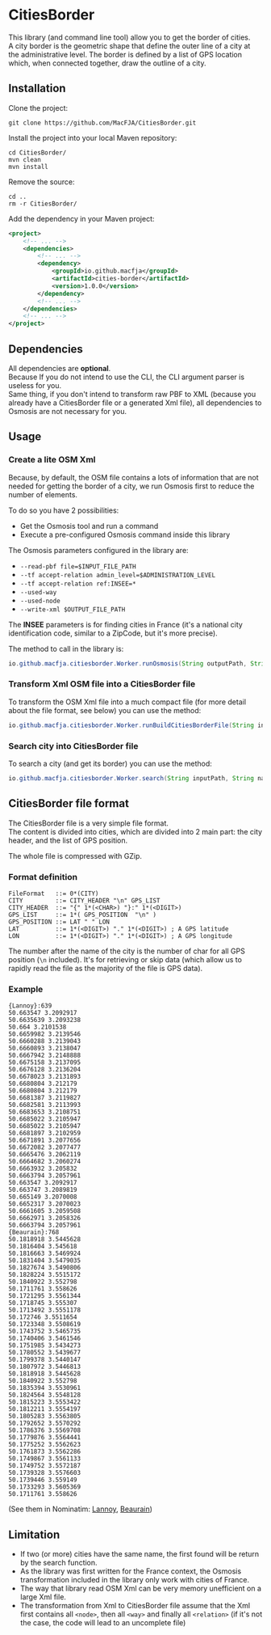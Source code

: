 CitiesBorder
============

This library (and command line tool) allow you to get the border of cities.  
A city border is the geometric shape that define the outer line of a city at the administrative level. The border is defined by a list of GPS location which, when connected together, draw the outline of a city.

Installation
------------

Clone the project:
```
git clone https://github.com/MacFJA/CitiesBorder.git
```
Install the project into your local Maven repository:
```
cd CitiesBorder/
mvn clean
mvn install
```
Remove the source:
```
cd ..
rm -r CitiesBorder/
```
Add the dependency in your Maven project:
```xml
<project>
    <!-- ... -->
    <dependencies>
        <!-- ... -->
        <dependency>
            <groupId>io.github.macfja</groupId>
            <artifactId>cities-border</artifactId>
            <version>1.0.0</version>
        </dependency>
        <!-- ... -->
    </dependencies>
    <!-- ... -->
</project>
```

Dependencies
------------

All dependencies are **optional**.  
Because If you do not intend to use the CLI, the CLI argument parser is useless for you.  
Same thing, if you don't intend to transform raw PBF to XML (because you already have a CitiesBorder file or a generated Xml file), all dependencies to Osmosis are not necessary for you.

Usage
-----

### Create a lite OSM Xml

Because, by default, the OSM file contains a lots of information that are not needed for getting the border of a city, we run Osmosis first to reduce the number of elements.

To do so you have 2 possibilities:

 - Get the Osmosis tool and run a command
 - Execute a pre-configured Osmosis command inside this library

The Osmosis parameters configured in the library are:

 - `--read-pbf file=$INPUT_FILE_PATH`
 - `--tf accept-relation admin_level=$ADMINISTRATION_LEVEL`
 - `--tf accept-relation ref:INSEE=*`
 - `--used-way`
 - `--used-node`
 - `--write-xml $OUTPUT_FILE_PATH`

The **INSEE** parameters is for finding cities in France (it's a national city identification code, similar to a ZipCode, but it's more precise).

The method to call in the library is:
```java
io.github.macfja.citiesborder.Worker.runOsmosis(String outputPath, String inputPath, int administrationLevel)
```

### Transform Xml OSM file into a CitiesBorder file

To transform the OSM Xml file into a much compact file (for more detail about the file format, see below) you can use the method:
```java
io.github.macfja.citiesborder.Worker.runBuildCitiesBorderFile(String inputPath, String outputPath, boolean append)
```

### Search city into CitiesBorder file

To search a city (and get its border) you can use the method:
```java
io.github.macfja.citiesborder.Worker.search(String inputPath, String name)
```

CitiesBorder file format
------------------------

The CitiesBorder file is a very simple file format.  
The content is divided into cities, which are divided into 2 main part: the city header, and the list of GPS position.

The whole file is compressed with GZip.

### Format definition

```bnf
FileFormat   ::= 0*(CITY)
CITY         ::= CITY_HEADER "\n" GPS_LIST
CITY_HEADER  ::= "{" 1*(<CHAR>) "}:" 1*(<DIGIT>)
GPS_LIST     ::= 1*( GPS_POSITION  "\n" )
GPS_POSITION ::= LAT " " LON
LAT          ::= 1*(<DIGIT>) "." 1*(<DIGIT>) ; A GPS latitude
LON          ::= 1*(<DIGIT>) "." 1*(<DIGIT>) ; A GPS longitude
```

The number after the name of the city is the number of char for all GPS position (`\n` included). It's for retrieving or skip data (which allow us to rapidly read the file as the majority of the file is GPS data).

### Example

```
{Lannoy}:639
50.663547 3.2092917
50.6635639 3.2093238
50.664 3.2101538
50.6659982 3.2139546
50.6660288 3.2139043
50.6660893 3.2138047
50.6667942 3.2148888
50.6675158 3.2137095
50.6676128 3.2136204
50.6678023 3.2131893
50.6680804 3.212179
50.6680804 3.212179
50.6681387 3.2119827
50.6682581 3.2113993
50.6683653 3.2108751
50.6685022 3.2105947
50.6685022 3.2105947
50.6681897 3.2102959
50.6671891 3.2077656
50.6672082 3.2077477
50.6665476 3.2062119
50.6664682 3.2060274
50.6663932 3.205832
50.6663794 3.2057961
50.663547 3.2092917
50.663747 3.2089819
50.665149 3.2070008
50.6652317 3.2070023
50.6661605 3.2059508
50.6662971 3.2058326
50.6663794 3.2057961
{Beaurain}:768
50.1818918 3.5445628
50.1816404 3.545618
50.1816663 3.5469924
50.1831404 3.5479035
50.1827674 3.5490806
50.1828224 3.5515172
50.1840922 3.552798
50.1711761 3.558626
50.1721295 3.5561344
50.1718745 3.555307
50.1713492 3.5551178
50.172746 3.5511654
50.1723348 3.5508619
50.1743752 3.5465735
50.1740406 3.5461546
50.1751985 3.5434273
50.1780552 3.5439677
50.1799378 3.5440147
50.1807972 3.5446813
50.1818918 3.5445628
50.1840922 3.552798
50.1835394 3.5530961
50.1824564 3.5548128
50.1815223 3.5553422
50.1812211 3.5554197
50.1805283 3.5563805
50.1792652 3.5570292
50.1786376 3.5569708
50.1779876 3.5564441
50.1775252 3.5562623
50.1761873 3.5562286
50.1749867 3.5561133
50.1749752 3.5572187
50.1739328 3.5576603
50.1739446 3.559149
50.1733293 3.5605369
50.1711761 3.558626
```
(See them in Nominatim: [Lannoy](http://nominatim.openstreetmap.org/details.php?place_id=171402909), [Beaurain](http://nominatim.openstreetmap.org/details.php?place_id=171401473))

Limitation
----------

 - If two (or more) cities have the same name, the first found will be return by the search function.
 - As the library was first written for the France context, the Osmosis transformation included in the library only work with cities of France.
 - The way that library read OSM Xml can be very memory unefficient on a large Xml file.
 - The transformation from Xml to CitiesBorder file assume that the Xml first contains all `<node>`, then all `<way>` and finally all `<relation>` (if it's not the case, the code will lead to an uncomplete file)
